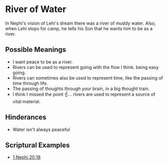# River of Water
In Nephi's vision of Lehi's dream there was a river of muddy water. Also, when Lehi stops for camp, he tells his Son that he wants him to be as a river.

## Possible Meanings
- I want peace to be as a river.
- Rivers can be used to represent going with the flow I think. being easy going.
- Rivers can sometimes also be used to represent time, like the passing of time through life. 
- The passing of thoughts through your brain, in a big thought train.
- I think I missed the point ☝️... rivers are used to represent a source of vital material.
## Hinderances
- Water isn't always peaceful
## Scriptural Examples
- [1 Nephi 20:18](https://www.churchofjesuschrist.org/study/scriptures/bofm/1-ne/20?id=p18&lang=eng#p18)